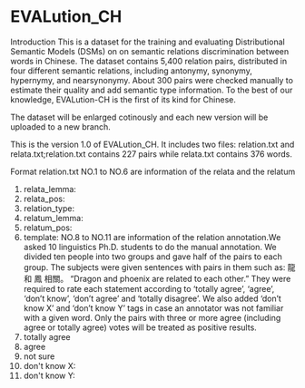 # EVALution_CH
Introduction
  This is a dataset for the training and evaluating Distributional Semantic Models (DSMs) on on semantic relations discrimination between words in Chinese. The dataset contains 5,400 relation pairs, distributed in four different semantic relations, including antonymy, synonymy, hypernymy, and nearsynonymy. About 300 pairs were checked manually to estimate their quality and add semantic type information. To the best of our knowledge, EVALution-CH is the first of its kind for Chinese.

  The dataset will be enlarged cotinously and each new version will be uploaded to a new branch.

  This is the version 1.0 of EVALution_CH. It includes two files: relation.txt and relata.txt;relation.txt contains 227 pairs while relata.txt contains 376 words.

Format
relation.txt
  NO.1 to NO.6 are information of the relata and the relatum
1) relata_lemma:
2) relata_pos:
3) relation_type:
4) relatum_lemma:
5) relatum_pos:
6) template:
  NO.8 to NO.11 are information of the relation annotation.We asked 10 linguistics Ph.D. students to do the manual annotation.
We divided ten people into two groups and gave half of the pairs to each group. The subjects were given sentences with pairs in them such as:
  龍 和 鳳 相關。
  “Dragon and phoenix are related to each other.”
  They were required to rate each statement according to ‘totally agree’, ‘agree’, ‘don’t know’, ‘don’t agree’ and ‘totally disagree’. We also added ‘don’t know X’ and ‘don’t know Y’ tags in case an annotator was not familiar with a given word. Only the pairs with three or more agree (including agree or totally agree) votes will be treated as positive results.
7) totally agree
8) agree
9) not sure
10) don't know X:
11) don't know Y:






